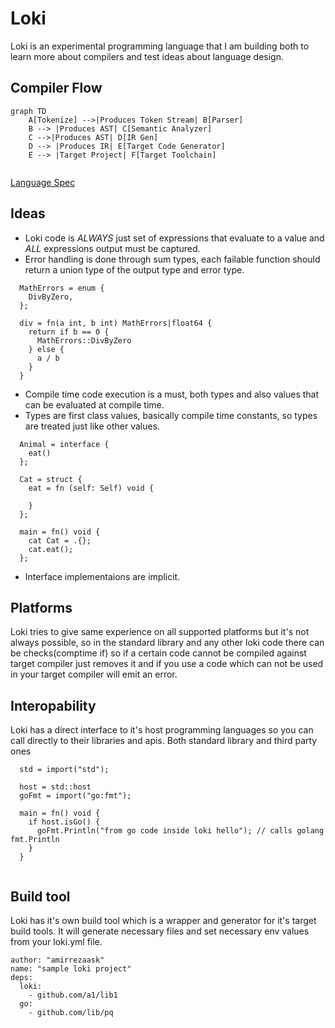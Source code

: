 # Loki
Loki is an experimental programming language that I am building both to learn more about compilers and test ideas about language design. 

## Compiler Flow
```mermaid
graph TD
    A[Tokenize] -->|Produces Token Stream| B[Parser]
    B --> |Produces AST| C[Semantic Analyzer]
    C -->|Produces AST| D[IR Gen]
    D --> |Produces IR| E[Target Code Generator]
    E --> |Target Project| F[Target Toolchain]
                    
```

[Language Spec](https://github.com/amirrezaask/loki/tree/master/spec.md)
## Ideas
- Loki code is *ALWAYS* just set of expressions that evaluate to a value and *ALL* expressions output must be captured.
- Error handling is done through sum types, each failable function should return a union type of the output type and error type.
```
  MathErrors = enum {
    DivByZero,
  };

  div = fn(a int, b int) MathErrors|float64 {
    return if b == 0 {
      MathErrors::DivByZero
    } else {
      a / b
    }
  }
```
- Compile time code execution is a must, both types and also values that can be evaluated at compile time.
- Types are first class values, basically compile time constants, so types are treated just like other values.
```
  Animal = interface {
    eat()
  };
  
  Cat = struct {
    eat = fn (self: Self) void {
      
    }
  };
  
  main = fn() void {
    cat Cat = .{};
    cat.eat();
  };
```

- Interface implementaions are implicit.

## Platforms
Loki tries to give same experience on all supported platforms but it's not always possible, so in the standard library and any other loki code there 
can be checks(comptime if) so if a certain code cannot be compiled against target compiler just removes it and if you use a code which can not be used
in your target compiler will emit an error.


## Interopability
Loki has a direct interface to it's host programming languages so you can call directly to their libraries and apis. Both standard library and third party ones
```
  std = import("std");

  host = std::host
  goFmt = import("go:fmt");
  
  main = fn() void {
    if host.isGo() {
      goFmt.Println("from go code inside loki hello"); // calls golang fmt.Println
    } 
  }
  
```

## Build tool 
Loki has it's own build tool which is a wrapper and generator for it's target build tools. It will generate necessary files and set necessary env values
from your loki.yml file.
```
author: "amirrezaask"
name: "sample loki project"
deps:
  loki:
    - github.com/a1/lib1
  go:
    - github.com/lib/pq
```
